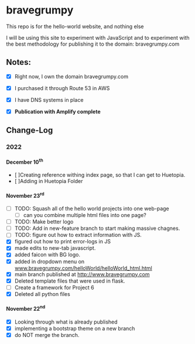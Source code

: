 # bravegrumpy
This repo is for the hello-world website, and nothing else

I will be using this site to experiment with JavaScript and to experiment with
the best methodology for publishing it to the domain: bravegrumpy.com

## Notes:
- [x] Right now, I own the domain bravegrumpy.com
- [x] I purchased it through Route 53 in AWS
- [x] I have DNS systems in place
- [x] __Publication with Amplify complete__


## Change-Log
### 2022
#### December 10<sup>th</sup>
- [ ]Creating reference withing index page, so that I can get to Huetopia.
- [ ]Adding in Huetopia Folder
#### November 23<sup>rd</sup>
- [ ] TODO: Squash all of the hello world projects into one web-page
    - [ ] can you combine multiple html files into one page?
- [ ] TODO: Make better logo
- [ ] TODO: Add in new-feature branch to start making massive chagnes.
- [ ] TODO: figure out how to extract information with JS.
- [x] figured out how to print error-logs in JS
- [x] made edits to new-tab javascript.
- [x] added faicon with BG logo.
- [x] added in dropdown menu on www.bravegrumpy.com/helloWorld/helloWorld_html.html
- [x] main branch published at http://www.bravegrumpy.com
- [x] Deleted template files that were used in flask.
- [ ] Create a framework for Project 6
- [x] Deleted all python files
#### November 22<sup>nd</sup>
- [x] Looking through what is already published
- [x] implementing a bootstrap theme on a new branch
- [x] do NOT merge the branch.